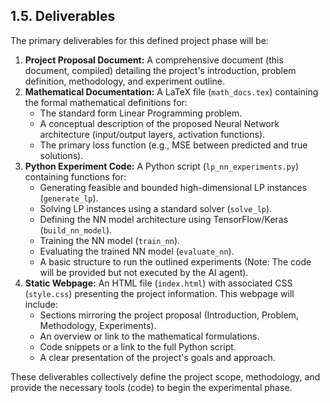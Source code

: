 ## 1.5. Deliverables

The primary deliverables for this defined project phase will be:

1.  **Project Proposal Document:** A comprehensive document (this document, compiled) detailing the project's introduction, problem definition, methodology, and experiment outline.
2.  **Mathematical Documentation:** A LaTeX file (`math_docs.tex`) containing the formal mathematical definitions for:
    *   The standard form Linear Programming problem.
    *   A conceptual description of the proposed Neural Network architecture (input/output layers, activation functions).
    *   The primary loss function (e.g., MSE between predicted and true solutions).
3.  **Python Experiment Code:** A Python script (`lp_nn_experiments.py`) containing functions for:
    *   Generating feasible and bounded high-dimensional LP instances (`generate_lp`).
    *   Solving LP instances using a standard solver (`solve_lp`).
    *   Defining the NN model architecture using TensorFlow/Keras (`build_nn_model`).
    *   Training the NN model (`train_nn`).
    *   Evaluating the trained NN model (`evaluate_nn`).
    *   A basic structure to run the outlined experiments (Note: The code will be provided but not executed by the AI agent).
4.  **Static Webpage:** An HTML file (`index.html`) with associated CSS (`style.css`) presenting the project information. This webpage will include:
    *   Sections mirroring the project proposal (Introduction, Problem, Methodology, Experiments).
    *   An overview or link to the mathematical formulations.
    *   Code snippets or a link to the full Python script.
    *   A clear presentation of the project's goals and approach.

These deliverables collectively define the project scope, methodology, and provide the necessary tools (code) to begin the experimental phase.
